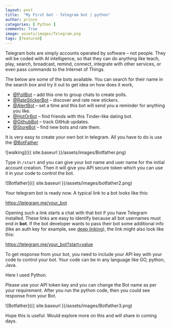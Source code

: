 ```yaml
---
layout: post
title:  "My First bot - Telegram bot | python"
author: prince
categories: [ Python ]
comments: True
image: assets/images/Telegram.png
tags: [featured]
---
```


Telegram bots are simply  accounts operated by software – not people. They will be coded with AI intelligence, so that they can do anything like teach, play, search, broadcast, remind, connect, integrate with other services, or even pass commands to the Internet of Things.

The below are some of the bots available. You can search for their name in the search box and try it out to get idea on how does it work,

- [@PollBot](https://telegram.me/pollbot) – add this one to group chats to create polls.
- [@RateStickerBot](https://telegram.me/pollbot) – discover and rate new stickers.
- [@AlertBot](https://telegram.me/pollbot) – set a time and this bot will send you a reminder for anything you like.
- [@HotOrBot](https://telegram.me/pollbot) – find friends with this Tinder-like dating bot.
- [@GithubBot](https://telegram.me/githubbot) – track GitHub updates.
- [@StoreBot](https://telegram.me/githubbot) – find new bots and rate them.

It is very easy to create your own bot in telegram. All you have to do is use the [@BotFather](https://telegram.me/botfather)

![walking]({{ site.baseurl }}/assets/images/Botfather.png)

Type in `/start` and you can give your bot name and user name for the initial account creation. Then it will give you API secure token which you can use it in your code to control the bot.

![Botfather]({{ site.baseurl }}/assets/images/botfather2.png)

Your telegram bot is ready now.  A typical link to a bot looks like this:

<a href="https://telegram.me/your_bot">https://telegram.me/your_bot</a>


<p>Opening such a link starts a chat with that bot if you have Telegram installed. These links are easy to identify because all bot usernames must end in <strong>bot</strong>. If the bot developer wants to pass their bot some additional info (like an auth key for example, see <a href="https://core.telegram.org/bots#deep-linking">deep linking</a>), the link might also look like this:</p>

<p><a href="https://telegram.me/your_bot?start=value">https://telegram.me/your_bot?start=value</a></p>

<p>To get response from
your bot, you need to include your API key with your code to control your bot.
Your code can be in any language like GO, python, Java.</p>

<p>Here I used Python.</p>

<p><script src="https://gist.github.com/Dimension8d/59a6e97074a876f0edc85b3d13fa7673.js"></script></p>

<p>Please use your API token key and you can change the Bot name as per your requirement.  After you run the python code, then you could see response from your Bot. </p>

![Botfather]({{ site.baseurl }}/assets/images/Botfather3.png)

Hope this is useful. Would explore more on this and will share in coming days.
